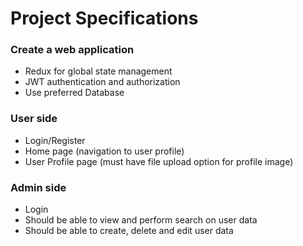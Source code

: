 # Project Specifications

### Create a web application
-	Redux for global state management
-	JWT authentication and authorization
-	Use preferred Database

 ### User side
- Login/Register
- Home page (navigation to user profile)
- User Profile page (must have file upload option for profile image)

### Admin side
- Login
- Should be able to view and perform search on user data
- Should be able to create, delete and edit user data
